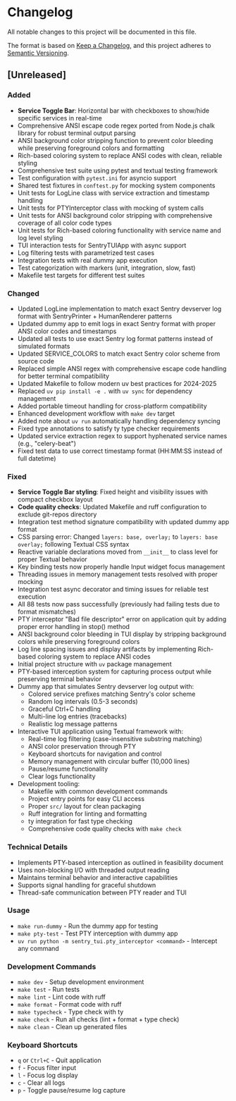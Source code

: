 # Changelog

All notable changes to this project will be documented in this file.

The format is based on [Keep a Changelog](https://keepachangelog.com/en/1.0.0/),
and this project adheres to [Semantic Versioning](https://semver.org/spec/v2.0.0.html).

## [Unreleased]

### Added
- **Service Toggle Bar**: Horizontal bar with checkboxes to show/hide specific services in real-time
- Comprehensive ANSI escape code regex ported from Node.js chalk library for robust terminal output parsing
- ANSI background color stripping function to prevent color bleeding while preserving foreground colors and formatting
- Rich-based coloring system to replace ANSI codes with clean, reliable styling
- Comprehensive test suite using pytest and textual testing framework
- Test configuration with `pytest.ini` for asyncio support
- Shared test fixtures in `conftest.py` for mocking system components
- Unit tests for LogLine class with service extraction and timestamp handling
- Unit tests for PTYInterceptor class with mocking of system calls
- Unit tests for ANSI background color stripping with comprehensive coverage of all color code types
- Unit tests for Rich-based coloring functionality with service name and log level styling
- TUI interaction tests for SentryTUIApp with async support
- Log filtering tests with parametrized test cases
- Integration tests with real dummy app execution
- Test categorization with markers (unit, integration, slow, fast)
- Makefile test targets for different test suites

### Changed
- Updated LogLine implementation to match exact Sentry devserver log format with SentryPrinter + HumanRenderer patterns
- Updated dummy app to emit logs in exact Sentry format with proper ANSI color codes and timestamps
- Updated all tests to use exact Sentry log format patterns instead of simulated formats
- Updated SERVICE_COLORS to match exact Sentry color scheme from source code
- Replaced simple ANSI regex with comprehensive escape code handling for better terminal compatibility
- Updated Makefile to follow modern uv best practices for 2024-2025
- Replaced `uv pip install -e .` with `uv sync` for dependency management
- Added portable timeout handling for cross-platform compatibility
- Enhanced development workflow with `make dev` target
- Added note about `uv run` automatically handling dependency syncing
- Fixed type annotations to satisfy ty type checker requirements
- Updated service extraction regex to support hyphenated service names (e.g., "celery-beat")
- Fixed test data to use correct timestamp format (HH:MM:SS instead of full datetime)

### Fixed
- **Service Toggle Bar styling**: Fixed height and visibility issues with compact checkbox layout
- **Code quality checks**: Updated Makefile and ruff configuration to exclude git-repos directory
- Integration test method signature compatibility with updated dummy app format
- CSS parsing error: Changed `layers: base, overlay;` to `layers: base overlay;` following Textual CSS syntax
- Reactive variable declarations moved from `__init__` to class level for proper Textual behavior
- Key binding tests now properly handle Input widget focus management
- Threading issues in memory management tests resolved with proper mocking
- Integration test async decorator and timing issues for reliable test execution
- All 88 tests now pass successfully (previously had failing tests due to format mismatches)
- PTY interceptor "Bad file descriptor" error on application quit by adding proper error handling in stop() method
- ANSI background color bleeding in TUI display by stripping background colors while preserving foreground colors
- Log line spacing issues and display artifacts by implementing Rich-based coloring system to replace ANSI codes
- Initial project structure with `uv` package management
- PTY-based interception system for capturing process output while preserving terminal behavior
- Dummy app that simulates Sentry devserver log output with:
  - Colored service prefixes matching Sentry's color scheme
  - Random log intervals (0.5-3 seconds)
  - Graceful Ctrl+C handling
  - Multi-line log entries (tracebacks)
  - Realistic log message patterns
- Interactive TUI application using Textual framework with:
  - Real-time log filtering (case-insensitive substring matching)
  - ANSI color preservation through PTY
  - Keyboard shortcuts for navigation and control
  - Memory management with circular buffer (10,000 lines)
  - Pause/resume functionality
  - Clear logs functionality
- Development tooling:
  - Makefile with common development commands
  - Project entry points for easy CLI access
  - Proper `src/` layout for clean packaging
  - Ruff integration for linting and formatting
  - ty integration for fast type checking
  - Comprehensive code quality checks with `make check`

### Technical Details
- Implements PTY-based interception as outlined in feasibility document
- Uses non-blocking I/O with threaded output reading
- Maintains terminal behavior and interactive capabilities
- Supports signal handling for graceful shutdown
- Thread-safe communication between PTY reader and TUI

### Usage
- `make run-dummy` - Run the dummy app for testing
- `make pty-test` - Test PTY interception with dummy app
- `uv run python -m sentry_tui.pty_interceptor <command>` - Intercept any command

### Development Commands
- `make dev` - Setup development environment
- `make test` - Run tests
- `make lint` - Lint code with ruff
- `make format` - Format code with ruff
- `make typecheck` - Type check with ty
- `make check` - Run all checks (lint + format + type check)
- `make clean` - Clean up generated files

### Keyboard Shortcuts
- `q` or `Ctrl+C` - Quit application
- `f` - Focus filter input
- `l` - Focus log display
- `c` - Clear all logs
- `p` - Toggle pause/resume log capture